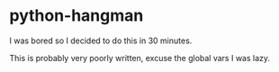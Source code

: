 # python-hangman
I was bored so I decided to do this in 30 minutes.

This is probably very poorly written, excuse the global vars I was lazy.
